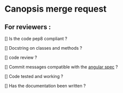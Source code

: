 # Canopsis merge request

<message>


## For reviewers :


[] Is the code pep8 compliant ?

[] Docstring on classes and methods ?

[] code review ?

[] Commit messages compatible with the [angular spec](https://github.com/angular/angular/blob/master/CONTRIBUTING.md#commit) ?

[] Code tested and working ?

[] Has the documentation been written ?



